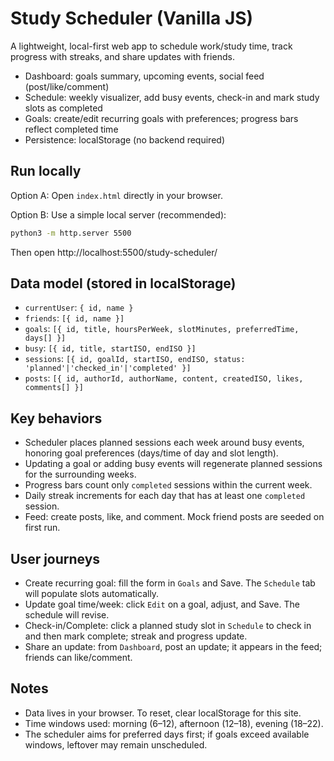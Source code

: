 # Study Scheduler (Vanilla JS)

A lightweight, local-first web app to schedule work/study time, track progress with streaks, and share updates with friends.

- Dashboard: goals summary, upcoming events, social feed (post/like/comment)
- Schedule: weekly visualizer, add busy events, check-in and mark study slots as completed
- Goals: create/edit recurring goals with preferences; progress bars reflect completed time
- Persistence: localStorage (no backend required)

## Run locally

Option A: Open `index.html` directly in your browser.

Option B: Use a simple local server (recommended):

```bash
python3 -m http.server 5500
```
Then open http://localhost:5500/study-scheduler/

## Data model (stored in localStorage)

- `currentUser`: `{ id, name }`
- `friends`: `[{ id, name }]`
- `goals`: `[{ id, title, hoursPerWeek, slotMinutes, preferredTime, days[] }]`
- `busy`: `[{ id, title, startISO, endISO }]`
- `sessions`: `[{ id, goalId, startISO, endISO, status: 'planned'|'checked_in'|'completed' }]`
- `posts`: `[{ id, authorId, authorName, content, createdISO, likes, comments[] }]`

## Key behaviors

- Scheduler places planned sessions each week around busy events, honoring goal preferences (days/time of day and slot length).
- Updating a goal or adding busy events will regenerate planned sessions for the surrounding weeks.
- Progress bars count only `completed` sessions within the current week.
- Daily streak increments for each day that has at least one `completed` session.
- Feed: create posts, like, and comment. Mock friend posts are seeded on first run.

## User journeys

- Create recurring goal: fill the form in `Goals` and Save. The `Schedule` tab will populate slots automatically.
- Update goal time/week: click `Edit` on a goal, adjust, and Save. The schedule will revise.
- Check-in/Complete: click a planned study slot in `Schedule` to check in and then mark complete; streak and progress update.
- Share an update: from `Dashboard`, post an update; it appears in the feed; friends can like/comment.

## Notes

- Data lives in your browser. To reset, clear localStorage for this site.
- Time windows used: morning (6–12), afternoon (12–18), evening (18–22).
- The scheduler aims for preferred days first; if goals exceed available windows, leftover may remain unscheduled.
